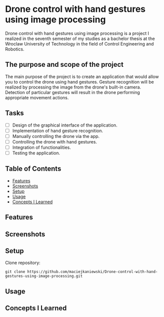 # Drone control with hand gestures using image processing

Drone control with hand gestures using image processing is a project I realized in the seventh semester of my studies
as a bachelor thesis at the Wroclaw University of Technology in the field of Control Engineering and Robotics.

## The purpose and scope of the project

The main purpose of the project is to create an application that would allow you to control the drone using hand gestures.
Gesture recognition will be realized by processing the image from the drone's built-in camera. Detection
of particular gestures will result in the drone performing appropriate movement actions.

## Tasks

- [ ] Design of the graphical interface of the application.
- [ ] Implementation of hand gesture recognition.
- [ ] Manually controlling the drone via the app.
- [ ] Controlling the drone with hand gestures.
- [ ] Integration of functionalities.
- [ ] Testing the application.

## Table of Contents

  - [Features](#features)
  - [Screenshots](#screenshots)
  - [Setup](#setup)
  - [Usage](#usage)
  - [Concepts I Learned](#concepts-i-learned)

## Features

## Screenshots

## Setup

Clone repository:

    git clone https://github.com/maciejkaniewski/Drone-control-with-hand-gestures-using-image-processing.git

## Usage

## Concepts I Learned
